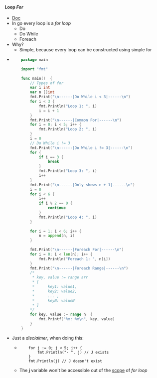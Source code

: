 #### Loop _For_
- [Doc](https://golang.org/ref/spec#For_statements)
- In go every loop is a _for loop_
    - Do
    - Do While
    - Foreach
- Why?
    - Simple, because every loop can be constructed using simple for
-   ```go
        package main
        
        import "fmt"
        
        func main()  {
            // Types of for
            var i int
            var n []int
            fmt.Print("\n------|Do While i < 3|------\n")
            for i < 3 {
                fmt.Println("Loop 1: ", i)
                i = i + 1
            }
            fmt.Print("\n------|Common For|------\n")
            for i = 0; i < 5; i++ {
                fmt.Println("Loop 2: ", i)
            }
            i = 0
            // Do While i != 3
            fmt.Print("\n------|Do While i != 3|------\n")
            for {
                if i == 3 {
                    break
                }
                fmt.Println("Loop 3: ", i)
                i++
            }
            fmt.Print("\n------|Only shows n + 1|------\n")
            i = 0
            for i < 6 {
                i++
                if i % 2 == 0 {
                    continue
                }
                fmt.Println("Loop 4: ", i)
            }
        
            for i = 1; i < 6; i++ {
                n = append(n, i)
            }
        
            fmt.Print("\n------|Foreach For|------\n")
            for i = 0; i < len(n); i++ {
                fmt.Println("Foreach 1: ", n[i])
            }
            fmt.Print("\n------|Foreach Range|------\n")
            /*
             * key, value := range arr
             * [ 
             *      key1: value1, 
             *      key2: value2,
             *      ... ,
             *      keyN: valueN 
             * ]
            */
            for key, value := range n  {
                fmt.Printf("%x: %x\n", key, value)
            }
        }
    ```
- Just a _disclaimer_, when doing this:
    -   ```
            for j := 0; j < 5; j++ {
                fmt.Println("- ", j) // J exists
            }
            fmt.Println(j) // J doesn't exist
        ```
    - The __j__ variable won't be accessible out of the [scope]() of _for loop_